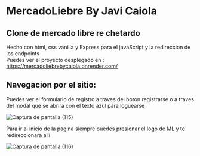 # MercadoLiebre By Javi Caiola
## Clone de mercado libre re chetardo
Hecho con html, css vanilla y Express para el javaScript y la redireccion de los endpoints  
Puedes ver el proyecto desplegado en :  
https://mercadoliebrebycaiola.onrender.com/  

## Navegacion por el sitio: 
Puedes ver el formulario de registro a traves del boton registrarse o a traves del modal que se abrira con el texto azul para loguearse

![Captura de pantalla (115)](https://github.com/JaviCaiola/MercadoLiebre/assets/114126710/b8ad0241-923b-47b0-8d77-330dfa136b84)

  Para ir al inicio de la pagina siempre puedes presionar el logo de ML y te redireccionara allí
  
![Captura de pantalla (116)](https://github.com/JaviCaiola/MercadoLiebre/assets/114126710/47c890be-63a7-4d14-a1a9-577d23d9e21f)
